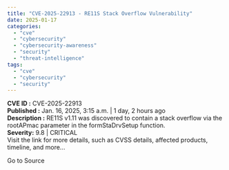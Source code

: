 ```yaml
---
title: "CVE-2025-22913 - RE11S Stack Overflow Vulnerability"
date: 2025-01-17
categories: 
  - "cve"
  - "cybersecurity"
  - "cybersecurity-awareness"
  - "security"
  - "threat-intelligence"
tags: 
  - "cve"
  - "cybersecurity"
  - "security"
---
```


**CVE ID :** CVE-2025-22913  
**Published :** Jan. 16, 2025, 3:15 a.m. | 1 day, 2 hours ago  
**Description :** RE11S v1.11 was discovered to contain a stack overflow via the rootAPmac parameter in the formStaDrvSetup function.  
**Severity:** 9.8 | CRITICAL  
Visit the link for more details, such as CVSS details, affected products, timeline, and more...

Go to Source

